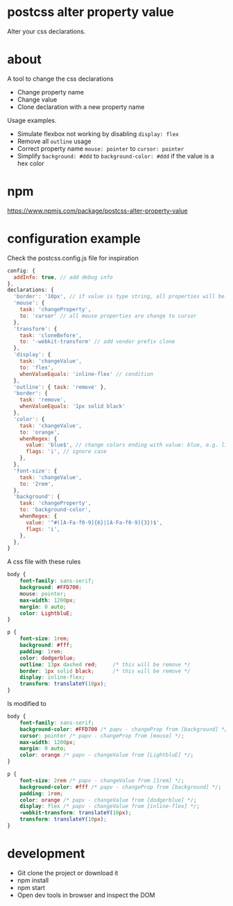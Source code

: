 # postcss alter property value
Alter your css declarations.

# about
A tool to change the css declarations
* Change property name
* Change value
* Clone declaration with a new property name

Usage examples. 
* Simulate flexbox not working by disabling `display: flex`
* Remove all `outline` usage
* Correct property name `mouse: pointer` to `cursor: pointer`
* Simplify `background: #ddd` to `background-color: #ddd` if the value is a hex color

# npm
https://www.npmjs.com/package/postcss-alter-property-value


# configuration example
Check the postcss.config.js file for inspiration

```javascript
config: {
  addInfo: true, // add debug info
},
declarations: {
  'border': '10px', // if value is type string, all properties will be set with this    
  'mouse': {
    task: 'changeProperty',
    to: 'cursor' // all mouse properties are change to cursor
  },
  'transform': {
    task: 'cloneBefore',
    to: '-webkit-transform' // add vendor prefix clone
  },             
  'display': {
    task: 'changeValue',
    to: 'flex',
    whenValueEquals: 'inline-flex' // condition
  },
  'outline': { task: 'remove' },
  'border': {
    task: 'remove',
    whenValueEquals: '1px solid black'
  },
  'color': {
    task: 'changeValue',
    to: 'orange',
    whenRegex: {
      value: 'blue$', // change colors ending with value: blue, e.g. lightblue
      flags: 'i', // ignore case
    },            
  },
  'font-size': {
    task: 'changeValue',
    to: '2rem',
  },
  'background': {
    task: 'changeProperty',
    to: 'background-color',
    whenRegex: {
      value: '^#([A-Fa-f0-9]{6}|[A-Fa-f0-9]{3})$',
      flags: 'i',              
    },            
  },          
}
```

A css file with these rules

```css
body {
    font-family: sans-serif;
    background: #FFD700;
    mouse: pointer;
    max-width: 1200px;
    margin: 0 auto;
    color: LightbluE;
}

p {    
    font-size: 1rem;
    background: #fff;
    padding: 1rem;    
    color: dodgerblue;    
    outline: 13px dashed red;     /* this will be remove */
    border: 1px solid black;      /* this will be remove */
    display: inline-flex;
    transform: translateY(10px);
}
```

Is modified to
```css
body {
    font-family: sans-serif;
    background-color: #FFD700 /* papv - changeProp from [background] */;
    cursor: pointer /* papv - changeProp from [mouse] */;
    max-width: 1200px;
    margin: 0 auto;
    color: orange /* papv - changeValue from [LightbluE] */;
}

p {    
    font-size: 2rem /* papv - changeValue from [1rem] */;
    background-color: #fff /* papv - changeProp from [background] */;
    padding: 1rem;
    color: orange /* papv - changeValue from [dodgerblue] */;
    display: flex /* papv - changeValue from [inline-flex] */;
    -webkit-transform: translateY(10px);
    transform: translateY(10px);
}
```



# development
* Git clone the project or download it
* npm install
* npm start
* Open dev tools in browser and inspect the DOM
